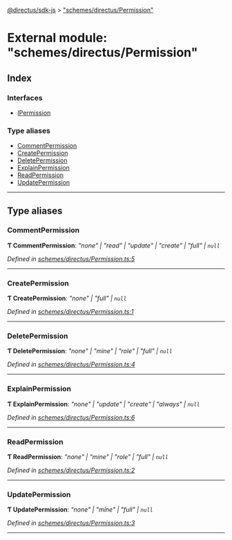 [@directus/sdk-js](../README.md) > ["schemes/directus/Permission"](../modules/_schemes_directus_permission_.md)

# External module: "schemes/directus/Permission"

## Index

### Interfaces

* [IPermission](../interfaces/_schemes_directus_permission_.ipermission.md)

### Type aliases

* [CommentPermission](_schemes_directus_permission_.md#commentpermission)
* [CreatePermission](_schemes_directus_permission_.md#createpermission)
* [DeletePermission](_schemes_directus_permission_.md#deletepermission)
* [ExplainPermission](_schemes_directus_permission_.md#explainpermission)
* [ReadPermission](_schemes_directus_permission_.md#readpermission)
* [UpdatePermission](_schemes_directus_permission_.md#updatepermission)

---

## Type aliases

<a id="commentpermission"></a>

###  CommentPermission

**Ƭ CommentPermission**: *"none" \| "read" \| "update" \| "create" \| "full" \| `null`*

*Defined in [schemes/directus/Permission.ts:5](https://github.com/janbiasi/sdk-js/blob/a08c70e/src/schemes/directus/Permission.ts#L5)*

___
<a id="createpermission"></a>

###  CreatePermission

**Ƭ CreatePermission**: *"none" \| "full" \| `null`*

*Defined in [schemes/directus/Permission.ts:1](https://github.com/janbiasi/sdk-js/blob/a08c70e/src/schemes/directus/Permission.ts#L1)*

___
<a id="deletepermission"></a>

###  DeletePermission

**Ƭ DeletePermission**: *"none" \| "mine" \| "role" \| "full" \| `null`*

*Defined in [schemes/directus/Permission.ts:4](https://github.com/janbiasi/sdk-js/blob/a08c70e/src/schemes/directus/Permission.ts#L4)*

___
<a id="explainpermission"></a>

###  ExplainPermission

**Ƭ ExplainPermission**: *"none" \| "update" \| "create" \| "always" \| `null`*

*Defined in [schemes/directus/Permission.ts:6](https://github.com/janbiasi/sdk-js/blob/a08c70e/src/schemes/directus/Permission.ts#L6)*

___
<a id="readpermission"></a>

###  ReadPermission

**Ƭ ReadPermission**: *"none" \| "mine" \| "role" \| "full" \| `null`*

*Defined in [schemes/directus/Permission.ts:2](https://github.com/janbiasi/sdk-js/blob/a08c70e/src/schemes/directus/Permission.ts#L2)*

___
<a id="updatepermission"></a>

###  UpdatePermission

**Ƭ UpdatePermission**: *"none" \| "mine" \| "full" \| `null`*

*Defined in [schemes/directus/Permission.ts:3](https://github.com/janbiasi/sdk-js/blob/a08c70e/src/schemes/directus/Permission.ts#L3)*

___

